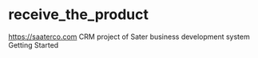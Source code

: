 # receive_the_product
 https://saaterco.com CRM project of Sater business development system Getting Started
